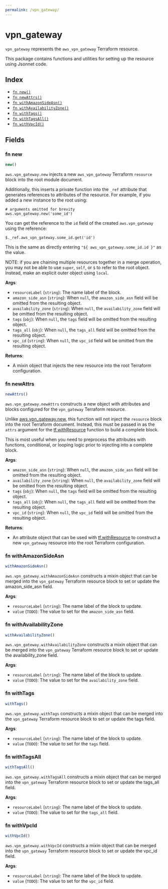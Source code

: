 ```yaml
---
permalink: /vpn_gateway/
---
```


# vpn_gateway

`vpn_gateway` represents the `aws_vpn_gateway` Terraform resource.



This package contains functions and utilities for setting up the resource using Jsonnet code.


## Index

* [`fn new()`](#fn-new)
* [`fn newAttrs()`](#fn-newattrs)
* [`fn withAmazonSideAsn()`](#fn-withamazonsideasn)
* [`fn withAvailabilityZone()`](#fn-withavailabilityzone)
* [`fn withTags()`](#fn-withtags)
* [`fn withTagsAll()`](#fn-withtagsall)
* [`fn withVpcId()`](#fn-withvpcid)

## Fields

### fn new

```ts
new()
```


`aws.vpn_gateway.new` injects a new `aws_vpn_gateway` Terraform `resource`
block into the root module document.

Additionally, this inserts a private function into the `_ref` attribute that generates references to attributes of the
resource. For example, if you added a new instance to the root using:

    # arguments omitted for brevity
    aws.vpn_gateway.new('some_id')

You can get the reference to the `id` field of the created `aws.vpn_gateway` using the reference:

    $._ref.aws_vpn_gateway.some_id.get('id')

This is the same as directly entering `"${ aws_vpn_gateway.some_id.id }"` as the value.

NOTE: if you are chaining multiple resources together in a merge operation, you may not be able to use `super`, `self`,
or `$` to refer to the root object. Instead, make an explicit outer object using `local`.

**Args**:
  - `resourceLabel` (`string`): The name label of the block.
  - `amazon_side_asn` (`string`):  When `null`, the `amazon_side_asn` field will be omitted from the resulting object.
  - `availability_zone` (`string`):  When `null`, the `availability_zone` field will be omitted from the resulting object.
  - `tags` (`obj`):  When `null`, the `tags` field will be omitted from the resulting object.
  - `tags_all` (`obj`):  When `null`, the `tags_all` field will be omitted from the resulting object.
  - `vpc_id` (`string`):  When `null`, the `vpc_id` field will be omitted from the resulting object.

**Returns**:
- A mixin object that injects the new resource into the root Terraform configuration.


### fn newAttrs

```ts
newAttrs()
```


`aws.vpn_gateway.newAttrs` constructs a new object with attributes and blocks configured for the `vpn_gateway`
Terraform resource.

Unlike [aws.vpn_gateway.new](#fn-vpngatewaynew), this function will not inject the `resource`
block into the root Terraform document. Instead, this must be passed in as the `attrs` argument for the
[tf.withResource](https://github.com/tf-libsonnet/core/tree/main/docs#fn-withresource) function to build a complete block.

This is most useful when you need to preprocess the attributes with functions, conditional, or looping logic prior to
injecting into a complete block.

**Args**:
  - `amazon_side_asn` (`string`):  When `null`, the `amazon_side_asn` field will be omitted from the resulting object.
  - `availability_zone` (`string`):  When `null`, the `availability_zone` field will be omitted from the resulting object.
  - `tags` (`obj`):  When `null`, the `tags` field will be omitted from the resulting object.
  - `tags_all` (`obj`):  When `null`, the `tags_all` field will be omitted from the resulting object.
  - `vpc_id` (`string`):  When `null`, the `vpc_id` field will be omitted from the resulting object.

**Returns**:
  - An attribute object that can be used with [tf.withResource](https://github.com/tf-libsonnet/core/tree/main/docs#fn-withresource) to construct a new `vpn_gateway` resource into the root Terraform configuration.


### fn withAmazonSideAsn

```ts
withAmazonSideAsn()
```

`aws.vpn_gateway.withAmazonSideAsn` constructs a mixin object that can be merged into the `vpn_gateway`
Terraform resource block to set or update the amazon_side_asn field.



**Args**:
  - `resourceLabel` (`string`): The name label of the block to update.
  - `value` (`TODO`): The value to set for the `amazon_side_asn` field.


### fn withAvailabilityZone

```ts
withAvailabilityZone()
```

`aws.vpn_gateway.withAvailabilityZone` constructs a mixin object that can be merged into the `vpn_gateway`
Terraform resource block to set or update the availability_zone field.



**Args**:
  - `resourceLabel` (`string`): The name label of the block to update.
  - `value` (`TODO`): The value to set for the `availability_zone` field.


### fn withTags

```ts
withTags()
```

`aws.vpn_gateway.withTags` constructs a mixin object that can be merged into the `vpn_gateway`
Terraform resource block to set or update the tags field.



**Args**:
  - `resourceLabel` (`string`): The name label of the block to update.
  - `value` (`TODO`): The value to set for the `tags` field.


### fn withTagsAll

```ts
withTagsAll()
```

`aws.vpn_gateway.withTagsAll` constructs a mixin object that can be merged into the `vpn_gateway`
Terraform resource block to set or update the tags_all field.



**Args**:
  - `resourceLabel` (`string`): The name label of the block to update.
  - `value` (`TODO`): The value to set for the `tags_all` field.


### fn withVpcId

```ts
withVpcId()
```

`aws.vpn_gateway.withVpcId` constructs a mixin object that can be merged into the `vpn_gateway`
Terraform resource block to set or update the vpc_id field.



**Args**:
  - `resourceLabel` (`string`): The name label of the block to update.
  - `value` (`TODO`): The value to set for the `vpc_id` field.
